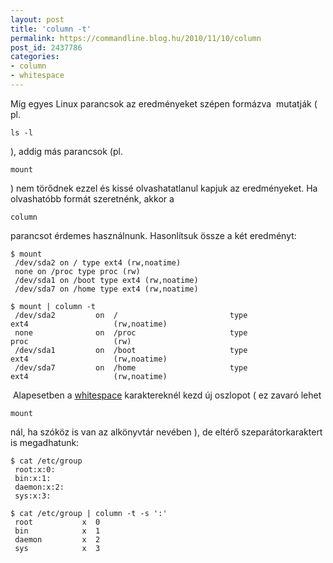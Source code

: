 ```yaml
---
layout: post
title: 'column -t'
permalink: https://commandline.blog.hu/2010/11/10/column
post_id: 2437786
categories: 
- column
- whitespace
---
```


Míg egyes Linux parancsok az eredményeket szépen formázva  mutatják ( pl. 
```
ls -l
```
 ), addig más parancsok (pl. 
```
mount
```
) nem törődnek ezzel és kissé olvashatatlanul kapjuk az eredményeket. 
Ha olvashatóbb formát szeretnénk, akkor a 
```
column
```
 parancsot érdemes használnunk. Hasonlítsuk össze a két eredményt: 
```
$ mount
 /dev/sda2 on / type ext4 (rw,noatime)
 none on /proc type proc (rw)
 /dev/sda1 on /boot type ext4 (rw,noatime)
 /dev/sda7 on /home type ext4 (rw,noatime)
``` 
```
$ mount | column -t
 /dev/sda2         on  /                         type  ext4                   (rw,noatime)
 none              on  /proc                     type  proc                   (rw)
 /dev/sda1         on  /boot                     type  ext4                   (rw,noatime)
 /dev/sda7         on  /home                     type  ext4                   (rw,noatime)
``` 
 Alapesetben a 
[whitespace](http://hu.wikipedia.org/wiki/White_space) karaktereknél kezd új oszlopot ( ez zavaró lehet 
```
mount
```
nál, ha szóköz is van az alkönyvtár nevében ), de eltérő szeparátorkaraktert is megadhatunk:  
```
$ cat /etc/group
 root:x:0:
 bin:x:1:
 daemon:x:2:
 sys:x:3:
``` 
```
$ cat /etc/group | column -t -s ':'
 root           x  0
 bin            x  1
 daemon         x  2
 sys            x  3
```
 
   
  
 